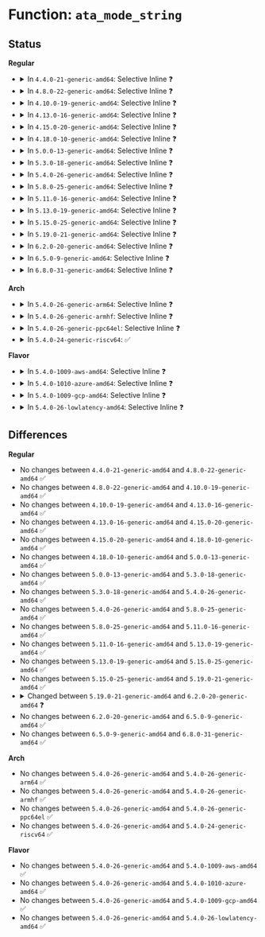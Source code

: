 # Function: <code>ata_mode_string</code>

## Status
<b>Regular</b>
<ul>
<li>
<details>
<summary>In <code>4.4.0-21-generic-amd64</code>: Selective Inline ❓</summary>

```c
const char * ata_mode_string(long unsigned int xfer_mask)
```

```json
{
  "name": "ata_mode_string",
  "collision_type": "Unique Global",
  "inline_type": "Selective",
  "funcs": [
    {
      "addr": 18446744071584903808,
      "name": "ata_mode_string",
      "external": true,
      "loc": "drivers/ata/libata-core.c:992",
      "file": "drivers/ata/libata-core.c",
      "inline": "not declared, inlined",
      "caller_inline": [
        "drivers/ata/libata-core.c:ata_down_xfermask_limit",
        "drivers/ata/libata-core.c:ata_down_xfermask_limit",
        "drivers/ata/libata-core.c:ata_down_xfermask_limit",
        "drivers/ata/libata-core.c:ata_dev_configure",
        "drivers/ata/libata-core.c:ata_dev_configure",
        "drivers/ata/libata-core.c:ata_dev_configure",
        "drivers/ata/libata-core.c:ata_do_set_mode",
        "drivers/ata/libata-core.c:ata_host_register"
      ],
      "caller_func": [
        "drivers/ata/ata_generic.c:generic_set_mode"
      ]
    }
  ],
  "symbols": [
    {
      "addr": 18446744071584903808,
      "name": "ata_mode_string",
      "section": ".text",
      "bind": "STB_GLOBAL",
      "size": 42
    }
  ]
}
```
</details>
</li>
<li>
<details>
<summary>In <code>4.8.0-22-generic-amd64</code>: Selective Inline ❓</summary>

```c
const char * ata_mode_string(long unsigned int xfer_mask)
```

```json
{
  "name": "ata_mode_string",
  "collision_type": "Unique Global",
  "inline_type": "Selective",
  "funcs": [
    {
      "addr": 18446744071585300900,
      "name": "ata_mode_string",
      "external": true,
      "loc": "drivers/ata/libata-core.c:995",
      "file": "drivers/ata/libata-core.c",
      "inline": "not declared, inlined",
      "caller_inline": [
        "drivers/ata/libata-core.c:ata_host_register",
        "drivers/ata/libata-core.c:ata_do_set_mode",
        "drivers/ata/libata-core.c:ata_down_xfermask_limit",
        "drivers/ata/libata-core.c:ata_down_xfermask_limit",
        "drivers/ata/libata-core.c:ata_down_xfermask_limit",
        "drivers/ata/libata-core.c:ata_dev_configure",
        "drivers/ata/libata-core.c:ata_dev_configure",
        "drivers/ata/libata-core.c:ata_dev_configure"
      ],
      "caller_func": [
        "drivers/ata/ata_generic.c:generic_set_mode"
      ]
    }
  ],
  "symbols": [
    {
      "addr": 18446744071585266368,
      "name": "ata_mode_string",
      "section": ".text",
      "bind": "STB_GLOBAL",
      "size": 42
    }
  ]
}
```
</details>
</li>
<li>
<details>
<summary>In <code>4.10.0-19-generic-amd64</code>: Selective Inline ❓</summary>

```c
const char * ata_mode_string(long unsigned int xfer_mask)
```

```json
{
  "name": "ata_mode_string",
  "collision_type": "Unique Global",
  "inline_type": "Selective",
  "funcs": [
    {
      "addr": 18446744071585500692,
      "name": "ata_mode_string",
      "external": true,
      "loc": "drivers/ata/libata-core.c:1002",
      "file": "drivers/ata/libata-core.c",
      "inline": "not declared, inlined",
      "caller_inline": [
        "drivers/ata/libata-core.c:ata_host_register",
        "drivers/ata/libata-core.c:ata_do_set_mode",
        "drivers/ata/libata-core.c:ata_down_xfermask_limit",
        "drivers/ata/libata-core.c:ata_down_xfermask_limit",
        "drivers/ata/libata-core.c:ata_down_xfermask_limit",
        "drivers/ata/libata-core.c:ata_dev_configure",
        "drivers/ata/libata-core.c:ata_dev_configure",
        "drivers/ata/libata-core.c:ata_dev_configure"
      ],
      "caller_func": [
        "drivers/ata/ata_generic.c:generic_set_mode"
      ]
    }
  ],
  "symbols": [
    {
      "addr": 18446744071585465904,
      "name": "ata_mode_string",
      "section": ".text",
      "bind": "STB_GLOBAL",
      "size": 42
    }
  ]
}
```
</details>
</li>
<li>
<details>
<summary>In <code>4.13.0-16-generic-amd64</code>: Selective Inline ❓</summary>

```c
const char * ata_mode_string(long unsigned int xfer_mask)
```

```json
{
  "name": "ata_mode_string",
  "collision_type": "Unique Global",
  "inline_type": "Selective",
  "funcs": [
    {
      "addr": 18446744071585580687,
      "name": "ata_mode_string",
      "external": true,
      "loc": "drivers/ata/libata-core.c:1002",
      "file": "drivers/ata/libata-core.c",
      "inline": "not declared, inlined",
      "caller_inline": [
        "drivers/ata/libata-core.c:ata_do_set_mode",
        "drivers/ata/libata-core.c:ata_down_xfermask_limit",
        "drivers/ata/libata-core.c:ata_down_xfermask_limit",
        "drivers/ata/libata-core.c:ata_down_xfermask_limit",
        "drivers/ata/libata-core.c:ata_dev_configure",
        "drivers/ata/libata-core.c:ata_dev_configure",
        "drivers/ata/libata-core.c:ata_dev_configure"
      ],
      "caller_func": [
        "drivers/ata/ata_generic.c:generic_set_mode"
      ]
    }
  ],
  "symbols": [
    {
      "addr": 18446744071585549888,
      "name": "ata_mode_string",
      "section": ".text",
      "bind": "STB_GLOBAL",
      "size": 42
    }
  ]
}
```
</details>
</li>
<li>
<details>
<summary>In <code>4.15.0-20-generic-amd64</code>: Selective Inline ❓</summary>

```c
const char * ata_mode_string(long unsigned int xfer_mask)
```

```json
{
  "name": "ata_mode_string",
  "collision_type": "Unique Global",
  "inline_type": "Selective",
  "funcs": [
    {
      "addr": 18446744071586012392,
      "name": "ata_mode_string",
      "external": true,
      "loc": "drivers/ata/libata-core.c:1002",
      "file": "drivers/ata/libata-core.c",
      "inline": "not declared, inlined",
      "caller_inline": [
        "drivers/ata/libata-core.c:ata_do_set_mode",
        "drivers/ata/libata-core.c:ata_down_xfermask_limit",
        "drivers/ata/libata-core.c:ata_down_xfermask_limit",
        "drivers/ata/libata-core.c:ata_down_xfermask_limit",
        "drivers/ata/libata-core.c:ata_dev_configure",
        "drivers/ata/libata-core.c:ata_dev_configure",
        "drivers/ata/libata-core.c:ata_dev_configure"
      ],
      "caller_func": [
        "drivers/ata/ata_generic.c:generic_set_mode"
      ]
    }
  ],
  "symbols": [
    {
      "addr": 18446744071585981584,
      "name": "ata_mode_string",
      "section": ".text",
      "bind": "STB_GLOBAL",
      "size": 42
    }
  ]
}
```
</details>
</li>
<li>
<details>
<summary>In <code>4.18.0-10-generic-amd64</code>: Selective Inline ❓</summary>

```c
const char * ata_mode_string(long unsigned int xfer_mask)
```

```json
{
  "name": "ata_mode_string",
  "collision_type": "Unique Global",
  "inline_type": "Selective",
  "funcs": [
    {
      "addr": 18446744071586257602,
      "name": "ata_mode_string",
      "external": true,
      "loc": "drivers/ata/libata-core.c:1002",
      "file": "drivers/ata/libata-core.c",
      "inline": "not declared, inlined",
      "caller_inline": [
        "drivers/ata/libata-core.c:ata_do_set_mode",
        "drivers/ata/libata-core.c:ata_down_xfermask_limit",
        "drivers/ata/libata-core.c:ata_down_xfermask_limit",
        "drivers/ata/libata-core.c:ata_down_xfermask_limit",
        "drivers/ata/libata-core.c:ata_dev_configure",
        "drivers/ata/libata-core.c:ata_dev_configure",
        "drivers/ata/libata-core.c:ata_dev_configure"
      ],
      "caller_func": [
        "drivers/ata/ata_generic.c:generic_set_mode"
      ]
    }
  ],
  "symbols": [
    {
      "addr": 18446744071586229968,
      "name": "ata_mode_string",
      "section": ".text",
      "bind": "STB_GLOBAL",
      "size": 44
    }
  ]
}
```
</details>
</li>
<li>
<details>
<summary>In <code>5.0.0-13-generic-amd64</code>: Selective Inline ❓</summary>

```c
const char * ata_mode_string(long unsigned int xfer_mask)
```

```json
{
  "name": "ata_mode_string",
  "collision_type": "Unique Global",
  "inline_type": "Selective",
  "funcs": [
    {
      "addr": 18446744071586398094,
      "name": "ata_mode_string",
      "external": true,
      "loc": "drivers/ata/libata-core.c:1002",
      "file": "drivers/ata/libata-core.c",
      "inline": "not declared, inlined",
      "caller_inline": [
        "drivers/ata/libata-core.c:ata_do_set_mode",
        "drivers/ata/libata-core.c:ata_down_xfermask_limit",
        "drivers/ata/libata-core.c:ata_down_xfermask_limit",
        "drivers/ata/libata-core.c:ata_down_xfermask_limit",
        "drivers/ata/libata-core.c:ata_dev_configure",
        "drivers/ata/libata-core.c:ata_dev_configure",
        "drivers/ata/libata-core.c:ata_dev_configure"
      ],
      "caller_func": [
        "drivers/ata/ata_generic.c:generic_set_mode"
      ]
    }
  ],
  "symbols": [
    {
      "addr": 18446744071586370368,
      "name": "ata_mode_string",
      "section": ".text",
      "bind": "STB_GLOBAL",
      "size": 44
    }
  ]
}
```
</details>
</li>
<li>
<details>
<summary>In <code>5.3.0-18-generic-amd64</code>: Selective Inline ❓</summary>

```c
const char * ata_mode_string(long unsigned int xfer_mask)
```

```json
{
  "name": "ata_mode_string",
  "collision_type": "Unique Global",
  "inline_type": "Selective",
  "funcs": [
    {
      "addr": 18446744071586651842,
      "name": "ata_mode_string",
      "external": true,
      "loc": "drivers/ata/libata-core.c:986",
      "file": "drivers/ata/libata-core.c",
      "inline": "not declared, inlined",
      "caller_inline": [
        "drivers/ata/libata-core.c:ata_host_register",
        "drivers/ata/libata-core.c:ata_do_set_mode",
        "drivers/ata/libata-core.c:ata_down_xfermask_limit",
        "drivers/ata/libata-core.c:ata_down_xfermask_limit",
        "drivers/ata/libata-core.c:ata_down_xfermask_limit",
        "drivers/ata/libata-core.c:ata_dev_configure",
        "drivers/ata/libata-core.c:ata_dev_configure",
        "drivers/ata/libata-core.c:ata_dev_configure"
      ],
      "caller_func": [
        "drivers/ata/ata_generic.c:generic_set_mode"
      ]
    }
  ],
  "symbols": [
    {
      "addr": 18446744071586614064,
      "name": "ata_mode_string",
      "section": ".text",
      "bind": "STB_GLOBAL",
      "size": 44
    }
  ]
}
```
</details>
</li>
<li>
<details>
<summary>In <code>5.4.0-26-generic-amd64</code>: Selective Inline ❓</summary>

```c
const char * ata_mode_string(long unsigned int xfer_mask)
```

```json
{
  "name": "ata_mode_string",
  "collision_type": "Unique Global",
  "inline_type": "Selective",
  "funcs": [
    {
      "addr": 18446744071586799216,
      "name": "ata_mode_string",
      "external": true,
      "loc": "drivers/ata/libata-core.c:986",
      "file": "drivers/ata/libata-core.c",
      "inline": "not declared, inlined",
      "caller_inline": [
        "drivers/ata/libata-core.c:ata_host_register",
        "drivers/ata/libata-core.c:ata_do_set_mode",
        "drivers/ata/libata-core.c:ata_down_xfermask_limit",
        "drivers/ata/libata-core.c:ata_down_xfermask_limit",
        "drivers/ata/libata-core.c:ata_down_xfermask_limit",
        "drivers/ata/libata-core.c:ata_dev_configure",
        "drivers/ata/libata-core.c:ata_dev_configure",
        "drivers/ata/libata-core.c:ata_dev_configure"
      ],
      "caller_func": [
        "drivers/ata/ata_generic.c:generic_set_mode"
      ]
    }
  ],
  "symbols": [
    {
      "addr": 18446744071586761456,
      "name": "ata_mode_string",
      "section": ".text",
      "bind": "STB_GLOBAL",
      "size": 44
    }
  ]
}
```
</details>
</li>
<li>
<details>
<summary>In <code>5.8.0-25-generic-amd64</code>: Selective Inline ❓</summary>

```c
const char * ata_mode_string(long unsigned int xfer_mask)
```

```json
{
  "name": "ata_mode_string",
  "collision_type": "Unique Global",
  "inline_type": "Selective",
  "funcs": [
    {
      "addr": 18446744071587602428,
      "name": "ata_mode_string",
      "external": true,
      "loc": "drivers/ata/libata-core.c:925",
      "file": "drivers/ata/libata-core.c",
      "inline": "not declared, inlined",
      "caller_inline": [
        "drivers/ata/libata-core.c:ata_host_register",
        "drivers/ata/libata-core.c:ata_dev_set_mode",
        "drivers/ata/libata-core.c:ata_down_xfermask_limit",
        "drivers/ata/libata-core.c:ata_down_xfermask_limit",
        "drivers/ata/libata-core.c:ata_down_xfermask_limit",
        "drivers/ata/libata-core.c:ata_dev_configure",
        "drivers/ata/libata-core.c:ata_dev_configure",
        "drivers/ata/libata-core.c:ata_dev_configure"
      ],
      "caller_func": [
        "drivers/ata/ata_generic.c:generic_set_mode"
      ]
    }
  ],
  "symbols": [
    {
      "addr": 18446744071587567008,
      "name": "ata_mode_string",
      "section": ".text",
      "bind": "STB_GLOBAL",
      "size": 44
    }
  ]
}
```
</details>
</li>
<li>
<details>
<summary>In <code>5.11.0-16-generic-amd64</code>: Selective Inline ❓</summary>

```c
const char * ata_mode_string(long unsigned int xfer_mask)
```

```json
{
  "name": "ata_mode_string",
  "collision_type": "Unique Global",
  "inline_type": "Selective",
  "funcs": [
    {
      "addr": 18446744071591526415,
      "name": "ata_mode_string",
      "external": true,
      "loc": "drivers/ata/libata-core.c:925",
      "file": "drivers/ata/libata-core.c",
      "inline": "not declared, inlined",
      "caller_inline": [
        "drivers/ata/libata-core.c:ata_host_register",
        "drivers/ata/libata-core.c:ata_dev_set_mode",
        "drivers/ata/libata-core.c:ata_down_xfermask_limit",
        "drivers/ata/libata-core.c:ata_down_xfermask_limit",
        "drivers/ata/libata-core.c:ata_down_xfermask_limit",
        "drivers/ata/libata-core.c:ata_dev_configure",
        "drivers/ata/libata-core.c:ata_dev_configure",
        "drivers/ata/libata-core.c:ata_dev_configure"
      ],
      "caller_func": [
        "drivers/ata/ata_generic.c:generic_set_mode"
      ]
    }
  ],
  "symbols": [
    {
      "addr": 18446744071587633440,
      "name": "ata_mode_string",
      "section": ".text",
      "bind": "STB_GLOBAL",
      "size": 44
    }
  ]
}
```
</details>
</li>
<li>
<details>
<summary>In <code>5.13.0-19-generic-amd64</code>: Selective Inline ❓</summary>

```c
const char * ata_mode_string(long unsigned int xfer_mask)
```

```json
{
  "name": "ata_mode_string",
  "collision_type": "Unique Global",
  "inline_type": "Selective",
  "funcs": [
    {
      "addr": 18446744071591468551,
      "name": "ata_mode_string",
      "external": true,
      "loc": "drivers/ata/libata-core.c:925",
      "file": "drivers/ata/libata-core.c",
      "inline": "not declared, inlined",
      "caller_inline": [
        "drivers/ata/libata-core.c:ata_host_register",
        "drivers/ata/libata-core.c:ata_dev_set_mode",
        "drivers/ata/libata-core.c:ata_down_xfermask_limit",
        "drivers/ata/libata-core.c:ata_down_xfermask_limit",
        "drivers/ata/libata-core.c:ata_down_xfermask_limit",
        "drivers/ata/libata-core.c:ata_dev_configure",
        "drivers/ata/libata-core.c:ata_dev_configure",
        "drivers/ata/libata-core.c:ata_dev_configure"
      ],
      "caller_func": [
        "drivers/ata/ata_generic.c:generic_set_mode"
      ]
    }
  ],
  "symbols": [
    {
      "addr": 18446744071587514016,
      "name": "ata_mode_string",
      "section": ".text",
      "bind": "STB_GLOBAL",
      "size": 44
    }
  ]
}
```
</details>
</li>
<li>
<details>
<summary>In <code>5.15.0-25-generic-amd64</code>: Selective Inline ❓</summary>

```c
const char * ata_mode_string(long unsigned int xfer_mask)
```

```json
{
  "name": "ata_mode_string",
  "collision_type": "Unique Global",
  "inline_type": "Selective",
  "funcs": [
    {
      "addr": 18446744071588121044,
      "name": "ata_mode_string",
      "external": true,
      "loc": "drivers/ata/libata-core.c:929",
      "file": "drivers/ata/libata-core.c",
      "inline": "not declared, inlined",
      "caller_inline": [
        "drivers/ata/libata-core.c:ata_host_register",
        "drivers/ata/libata-core.c:ata_dev_set_mode",
        "drivers/ata/libata-core.c:ata_down_xfermask_limit",
        "drivers/ata/libata-core.c:ata_down_xfermask_limit",
        "drivers/ata/libata-core.c:ata_down_xfermask_limit",
        "drivers/ata/libata-core.c:ata_dev_configure",
        "drivers/ata/libata-core.c:ata_dev_configure"
      ],
      "caller_func": [
        "drivers/ata/ata_generic.c:generic_set_mode"
      ]
    }
  ],
  "symbols": [
    {
      "addr": 18446744071588090080,
      "name": "ata_mode_string",
      "section": ".text",
      "bind": "STB_GLOBAL",
      "size": 87
    }
  ]
}
```
</details>
</li>
<li>
<details>
<summary>In <code>5.19.0-21-generic-amd64</code>: Selective Inline ❓</summary>

```c
const char * ata_mode_string(long unsigned int xfer_mask)
```

```json
{
  "name": "ata_mode_string",
  "collision_type": "Unique Global",
  "inline_type": "Selective",
  "funcs": [
    {
      "addr": 18446744071589501817,
      "name": "ata_mode_string",
      "external": true,
      "loc": "drivers/ata/libata-core.c:933",
      "file": "drivers/ata/libata-core.c",
      "inline": "not declared, inlined",
      "caller_inline": [
        "drivers/ata/libata-core.c:ata_host_register",
        "drivers/ata/libata-core.c:ata_dev_set_mode",
        "drivers/ata/libata-core.c:ata_down_xfermask_limit",
        "drivers/ata/libata-core.c:ata_down_xfermask_limit",
        "drivers/ata/libata-core.c:ata_down_xfermask_limit",
        "drivers/ata/libata-core.c:ata_dev_configure",
        "drivers/ata/libata-core.c:ata_dev_configure"
      ],
      "caller_func": [
        "drivers/ata/ata_generic.c:generic_set_mode"
      ]
    }
  ],
  "symbols": [
    {
      "addr": 18446744071589458528,
      "name": "ata_mode_string",
      "section": ".text",
      "bind": "STB_GLOBAL",
      "size": 117
    }
  ]
}
```
</details>
</li>
<li>
<details>
<summary>In <code>6.2.0-20-generic-amd64</code>: Selective Inline ❓</summary>

```c
const char * ata_mode_string(unsigned int xfer_mask)
```

```json
{
  "name": "ata_mode_string",
  "collision_type": "Unique Global",
  "inline_type": "Selective",
  "funcs": [
    {
      "addr": 18446744071591085782,
      "name": "ata_mode_string",
      "external": true,
      "loc": "drivers/ata/libata-core.c:933",
      "file": "drivers/ata/libata-core.c",
      "inline": "not declared, inlined",
      "caller_inline": [
        "drivers/ata/libata-core.c:ata_host_register",
        "drivers/ata/libata-core.c:ata_dev_set_mode",
        "drivers/ata/libata-core.c:ata_down_xfermask_limit",
        "drivers/ata/libata-core.c:ata_down_xfermask_limit",
        "drivers/ata/libata-core.c:ata_down_xfermask_limit",
        "drivers/ata/libata-core.c:ata_dev_configure",
        "drivers/ata/libata-core.c:ata_dev_configure"
      ],
      "caller_func": [
        "drivers/ata/ata_generic.c:generic_set_mode"
      ]
    }
  ],
  "symbols": [
    {
      "addr": 18446744071591036944,
      "name": "ata_mode_string",
      "section": ".text",
      "bind": "STB_GLOBAL",
      "size": 117
    }
  ]
}
```
</details>
</li>
<li>
<details>
<summary>In <code>6.5.0-9-generic-amd64</code>: Selective Inline ❓</summary>

```c
const char * ata_mode_string(unsigned int xfer_mask)
```

```json
{
  "name": "ata_mode_string",
  "collision_type": "Unique Global",
  "inline_type": "Selective",
  "funcs": [
    {
      "addr": 18446744071591442534,
      "name": "ata_mode_string",
      "external": true,
      "loc": "drivers/ata/libata-core.c:967",
      "file": "drivers/ata/libata-core.c",
      "inline": "not declared, inlined",
      "caller_inline": [
        "drivers/ata/libata-core.c:ata_host_register",
        "drivers/ata/libata-core.c:ata_dev_set_mode",
        "drivers/ata/libata-core.c:ata_down_xfermask_limit",
        "drivers/ata/libata-core.c:ata_down_xfermask_limit",
        "drivers/ata/libata-core.c:ata_down_xfermask_limit",
        "drivers/ata/libata-core.c:ata_dev_configure",
        "drivers/ata/libata-core.c:ata_dev_configure"
      ],
      "caller_func": [
        "drivers/ata/ata_generic.c:generic_set_mode"
      ]
    }
  ],
  "symbols": [
    {
      "addr": 18446744071591391280,
      "name": "ata_mode_string",
      "section": ".text",
      "bind": "STB_GLOBAL",
      "size": 117
    }
  ]
}
```
</details>
</li>
<li>
<details>
<summary>In <code>6.8.0-31-generic-amd64</code>: Selective Inline ❓</summary>

```c
const char * ata_mode_string(unsigned int xfer_mask)
```

```json
{
  "name": "ata_mode_string",
  "collision_type": "Unique Global",
  "inline_type": "Selective",
  "funcs": [
    {
      "addr": 18446744071591792488,
      "name": "ata_mode_string",
      "external": true,
      "loc": "drivers/ata/libata-core.c:967",
      "file": "drivers/ata/libata-core.c",
      "inline": "not declared, inlined",
      "caller_inline": [
        "drivers/ata/libata-core.c:ata_host_register",
        "drivers/ata/libata-core.c:ata_dev_set_mode",
        "drivers/ata/libata-core.c:ata_down_xfermask_limit",
        "drivers/ata/libata-core.c:ata_down_xfermask_limit",
        "drivers/ata/libata-core.c:ata_down_xfermask_limit",
        "drivers/ata/libata-core.c:ata_dev_configure",
        "drivers/ata/libata-core.c:ata_dev_configure"
      ],
      "caller_func": [
        "drivers/ata/ata_generic.c:generic_set_mode"
      ]
    }
  ],
  "symbols": [
    {
      "addr": 18446744071591754080,
      "name": "ata_mode_string",
      "section": ".text",
      "bind": "STB_GLOBAL",
      "size": 117
    }
  ]
}
```
</details>
</li>
</ul>
<b>Arch</b>
<ul>
<li>
<details>
<summary>In <code>5.4.0-26-generic-arm64</code>: Selective Inline ❓</summary>

```c
const char * ata_mode_string(long unsigned int xfer_mask)
```

```json
{
  "name": "ata_mode_string",
  "collision_type": "Unique Global",
  "inline_type": "Selective",
  "funcs": [
    {
      "addr": 18446603336499719900,
      "name": "ata_mode_string",
      "external": true,
      "loc": "drivers/ata/libata-core.c:986",
      "file": "drivers/ata/libata-core.c",
      "inline": "not declared, inlined",
      "caller_inline": [
        "drivers/ata/libata-core.c:ata_host_register",
        "drivers/ata/libata-core.c:ata_do_set_mode",
        "drivers/ata/libata-core.c:ata_down_xfermask_limit",
        "drivers/ata/libata-core.c:ata_down_xfermask_limit",
        "drivers/ata/libata-core.c:ata_down_xfermask_limit",
        "drivers/ata/libata-core.c:ata_dev_configure",
        "drivers/ata/libata-core.c:ata_dev_configure",
        "drivers/ata/libata-core.c:ata_dev_configure"
      ],
      "caller_func": []
    }
  ],
  "symbols": [
    {
      "addr": 18446603336499686000,
      "name": "ata_mode_string",
      "section": ".text",
      "bind": "STB_GLOBAL",
      "size": 96
    }
  ]
}
```
</details>
</li>
<li>
<details>
<summary>In <code>5.4.0-26-generic-armhf</code>: Selective Inline ❓</summary>

```c
const char * ata_mode_string(long unsigned int xfer_mask)
```

```json
{
  "name": "ata_mode_string",
  "collision_type": "Unique Global",
  "inline_type": "Selective",
  "funcs": [
    {
      "addr": 3232167176,
      "name": "ata_mode_string",
      "external": true,
      "loc": "drivers/ata/libata-core.c:986",
      "file": "drivers/ata/libata-core.c",
      "inline": "not declared, inlined",
      "caller_inline": [
        "drivers/ata/libata-core.c:ata_host_register",
        "drivers/ata/libata-core.c:ata_do_set_mode",
        "drivers/ata/libata-core.c:ata_down_xfermask_limit",
        "drivers/ata/libata-core.c:ata_down_xfermask_limit",
        "drivers/ata/libata-core.c:ata_down_xfermask_limit",
        "drivers/ata/libata-core.c:ata_dev_configure",
        "drivers/ata/libata-core.c:ata_dev_configure",
        "drivers/ata/libata-core.c:ata_dev_configure"
      ],
      "caller_func": []
    }
  ],
  "symbols": [
    {
      "addr": 3232133300,
      "name": "ata_mode_string",
      "section": ".text",
      "bind": "STB_GLOBAL",
      "size": 76
    }
  ]
}
```
</details>
</li>
<li>
<details>
<summary>In <code>5.4.0-26-generic-ppc64el</code>: Selective Inline ❓</summary>

```c
const char * ata_mode_string(long unsigned int xfer_mask)
```

```json
{
  "name": "ata_mode_string",
  "collision_type": "Unique Global",
  "inline_type": "Selective",
  "funcs": [
    {
      "addr": 13835058055293056028,
      "name": "ata_mode_string",
      "external": true,
      "loc": "drivers/ata/libata-core.c:986",
      "file": "drivers/ata/libata-core.c",
      "inline": "not declared, inlined",
      "caller_inline": [
        "drivers/ata/libata-core.c:ata_host_register",
        "drivers/ata/libata-core.c:ata_do_set_mode",
        "drivers/ata/libata-core.c:ata_down_xfermask_limit",
        "drivers/ata/libata-core.c:ata_down_xfermask_limit",
        "drivers/ata/libata-core.c:ata_down_xfermask_limit",
        "drivers/ata/libata-core.c:ata_dev_configure",
        "drivers/ata/libata-core.c:ata_dev_configure",
        "drivers/ata/libata-core.c:ata_dev_configure"
      ],
      "caller_func": []
    }
  ],
  "symbols": [
    {
      "addr": 13835058055293015424,
      "name": "ata_mode_string",
      "section": ".text",
      "bind": "STB_GLOBAL",
      "size": 72
    }
  ]
}
```
</details>
</li>
<li>
<details>
<summary>In <code>5.4.0-24-generic-riscv64</code>: ✅</summary>

```c
const char * ata_mode_string(long unsigned int xfer_mask)
```

```json
{
  "name": "ata_mode_string",
  "collision_type": "Unique Global",
  "inline_type": "No",
  "funcs": [
    {
      "addr": 18446743936276852440,
      "name": "ata_mode_string",
      "external": true,
      "loc": "drivers/ata/libata-core.c:986",
      "file": "drivers/ata/libata-core.c",
      "inline": "seen, unknown",
      "caller_inline": [],
      "caller_func": [
        "drivers/ata/libata-core.c:ata_host_register",
        "drivers/ata/libata-core.c:ata_do_set_mode",
        "drivers/ata/libata-core.c:ata_down_xfermask_limit",
        "drivers/ata/libata-core.c:ata_down_xfermask_limit",
        "drivers/ata/libata-core.c:ata_dev_configure",
        "drivers/ata/libata-core.c:ata_dev_configure",
        "drivers/ata/libata-core.c:ata_dev_configure"
      ]
    }
  ],
  "symbols": [
    {
      "addr": 18446743936276852440,
      "name": "ata_mode_string",
      "section": ".text",
      "bind": "STB_GLOBAL",
      "size": 154
    }
  ]
}
```
</details>
</li>
</ul>
<b>Flavor</b>
<ul>
<li>
<details>
<summary>In <code>5.4.0-1009-aws-amd64</code>: Selective Inline ❓</summary>

```c
const char * ata_mode_string(long unsigned int xfer_mask)
```

```json
{
  "name": "ata_mode_string",
  "collision_type": "Unique Global",
  "inline_type": "Selective",
  "funcs": [
    {
      "addr": 18446744071586557831,
      "name": "ata_mode_string",
      "external": true,
      "loc": "drivers/ata/libata-core.c:986",
      "file": "drivers/ata/libata-core.c",
      "inline": "not declared, inlined",
      "caller_inline": [
        "drivers/ata/libata-core.c:ata_host_register",
        "drivers/ata/libata-core.c:ata_do_set_mode",
        "drivers/ata/libata-core.c:ata_down_xfermask_limit",
        "drivers/ata/libata-core.c:ata_down_xfermask_limit",
        "drivers/ata/libata-core.c:ata_down_xfermask_limit",
        "drivers/ata/libata-core.c:ata_dev_configure",
        "drivers/ata/libata-core.c:ata_dev_configure",
        "drivers/ata/libata-core.c:ata_dev_configure"
      ],
      "caller_func": [
        "drivers/ata/ata_generic.c:generic_set_mode"
      ]
    }
  ],
  "symbols": [
    {
      "addr": 18446744071586520192,
      "name": "ata_mode_string",
      "section": ".text",
      "bind": "STB_GLOBAL",
      "size": 44
    }
  ]
}
```
</details>
</li>
<li>
<details>
<summary>In <code>5.4.0-1010-azure-amd64</code>: Selective Inline ❓</summary>

```c
const char * ata_mode_string(long unsigned int xfer_mask)
```

```json
{
  "name": "ata_mode_string",
  "collision_type": "Unique Global",
  "inline_type": "Selective",
  "funcs": [
    {
      "addr": 18446744071586426407,
      "name": "ata_mode_string",
      "external": true,
      "loc": "drivers/ata/libata-core.c:986",
      "file": "drivers/ata/libata-core.c",
      "inline": "not declared, inlined",
      "caller_inline": [
        "drivers/ata/libata-core.c:ata_host_register",
        "drivers/ata/libata-core.c:ata_do_set_mode",
        "drivers/ata/libata-core.c:ata_down_xfermask_limit",
        "drivers/ata/libata-core.c:ata_down_xfermask_limit",
        "drivers/ata/libata-core.c:ata_down_xfermask_limit",
        "drivers/ata/libata-core.c:ata_dev_configure",
        "drivers/ata/libata-core.c:ata_dev_configure",
        "drivers/ata/libata-core.c:ata_dev_configure"
      ],
      "caller_func": [
        "drivers/ata/ata_generic.c:generic_set_mode"
      ]
    }
  ],
  "symbols": [
    {
      "addr": 18446744071586388768,
      "name": "ata_mode_string",
      "section": ".text",
      "bind": "STB_GLOBAL",
      "size": 44
    }
  ]
}
```
</details>
</li>
<li>
<details>
<summary>In <code>5.4.0-1009-gcp-amd64</code>: Selective Inline ❓</summary>

```c
const char * ata_mode_string(long unsigned int xfer_mask)
```

```json
{
  "name": "ata_mode_string",
  "collision_type": "Unique Global",
  "inline_type": "Selective",
  "funcs": [
    {
      "addr": 18446744071586753776,
      "name": "ata_mode_string",
      "external": true,
      "loc": "drivers/ata/libata-core.c:986",
      "file": "drivers/ata/libata-core.c",
      "inline": "not declared, inlined",
      "caller_inline": [
        "drivers/ata/libata-core.c:ata_host_register",
        "drivers/ata/libata-core.c:ata_do_set_mode",
        "drivers/ata/libata-core.c:ata_down_xfermask_limit",
        "drivers/ata/libata-core.c:ata_down_xfermask_limit",
        "drivers/ata/libata-core.c:ata_down_xfermask_limit",
        "drivers/ata/libata-core.c:ata_dev_configure",
        "drivers/ata/libata-core.c:ata_dev_configure",
        "drivers/ata/libata-core.c:ata_dev_configure"
      ],
      "caller_func": [
        "drivers/ata/ata_generic.c:generic_set_mode"
      ]
    }
  ],
  "symbols": [
    {
      "addr": 18446744071586716016,
      "name": "ata_mode_string",
      "section": ".text",
      "bind": "STB_GLOBAL",
      "size": 44
    }
  ]
}
```
</details>
</li>
<li>
<details>
<summary>In <code>5.4.0-26-lowlatency-amd64</code>: Selective Inline ❓</summary>

```c
const char * ata_mode_string(long unsigned int xfer_mask)
```

```json
{
  "name": "ata_mode_string",
  "collision_type": "Unique Global",
  "inline_type": "Selective",
  "funcs": [
    {
      "addr": 18446744071586859840,
      "name": "ata_mode_string",
      "external": true,
      "loc": "drivers/ata/libata-core.c:986",
      "file": "drivers/ata/libata-core.c",
      "inline": "not declared, inlined",
      "caller_inline": [
        "drivers/ata/libata-core.c:ata_host_register",
        "drivers/ata/libata-core.c:ata_do_set_mode",
        "drivers/ata/libata-core.c:ata_down_xfermask_limit",
        "drivers/ata/libata-core.c:ata_down_xfermask_limit",
        "drivers/ata/libata-core.c:ata_down_xfermask_limit",
        "drivers/ata/libata-core.c:ata_dev_configure",
        "drivers/ata/libata-core.c:ata_dev_configure",
        "drivers/ata/libata-core.c:ata_dev_configure"
      ],
      "caller_func": [
        "drivers/ata/ata_generic.c:generic_set_mode"
      ]
    }
  ],
  "symbols": [
    {
      "addr": 18446744071586821984,
      "name": "ata_mode_string",
      "section": ".text",
      "bind": "STB_GLOBAL",
      "size": 44
    }
  ]
}
```
</details>
</li>
</ul>

## Differences
<b>Regular</b>
<ul>
<li>
No changes between <code>4.4.0-21-generic-amd64</code> and <code>4.8.0-22-generic-amd64</code> ✅
</li>
<li>
No changes between <code>4.8.0-22-generic-amd64</code> and <code>4.10.0-19-generic-amd64</code> ✅
</li>
<li>
No changes between <code>4.10.0-19-generic-amd64</code> and <code>4.13.0-16-generic-amd64</code> ✅
</li>
<li>
No changes between <code>4.13.0-16-generic-amd64</code> and <code>4.15.0-20-generic-amd64</code> ✅
</li>
<li>
No changes between <code>4.15.0-20-generic-amd64</code> and <code>4.18.0-10-generic-amd64</code> ✅
</li>
<li>
No changes between <code>4.18.0-10-generic-amd64</code> and <code>5.0.0-13-generic-amd64</code> ✅
</li>
<li>
No changes between <code>5.0.0-13-generic-amd64</code> and <code>5.3.0-18-generic-amd64</code> ✅
</li>
<li>
No changes between <code>5.3.0-18-generic-amd64</code> and <code>5.4.0-26-generic-amd64</code> ✅
</li>
<li>
No changes between <code>5.4.0-26-generic-amd64</code> and <code>5.8.0-25-generic-amd64</code> ✅
</li>
<li>
No changes between <code>5.8.0-25-generic-amd64</code> and <code>5.11.0-16-generic-amd64</code> ✅
</li>
<li>
No changes between <code>5.11.0-16-generic-amd64</code> and <code>5.13.0-19-generic-amd64</code> ✅
</li>
<li>
No changes between <code>5.13.0-19-generic-amd64</code> and <code>5.15.0-25-generic-amd64</code> ✅
</li>
<li>
No changes between <code>5.15.0-25-generic-amd64</code> and <code>5.19.0-21-generic-amd64</code> ✅
</li>
<li>
<details>
<summary>Changed between <code>5.19.0-21-generic-amd64</code> and <code>6.2.0-20-generic-amd64</code> ❓</summary>
<ul>
<li>
<b>Param type changed. </b>
<code>long unsigned int xfer_mask</code> ➡️ <code>unsigned int xfer_mask</code>
</li>
</ul>
</details>
</li>
<li>
No changes between <code>6.2.0-20-generic-amd64</code> and <code>6.5.0-9-generic-amd64</code> ✅
</li>
<li>
No changes between <code>6.5.0-9-generic-amd64</code> and <code>6.8.0-31-generic-amd64</code> ✅
</li>
</ul>
<b>Arch</b>
<ul>
<li>
No changes between <code>5.4.0-26-generic-amd64</code> and <code>5.4.0-26-generic-arm64</code> ✅
</li>
<li>
No changes between <code>5.4.0-26-generic-amd64</code> and <code>5.4.0-26-generic-armhf</code> ✅
</li>
<li>
No changes between <code>5.4.0-26-generic-amd64</code> and <code>5.4.0-26-generic-ppc64el</code> ✅
</li>
<li>
No changes between <code>5.4.0-26-generic-amd64</code> and <code>5.4.0-24-generic-riscv64</code> ✅
</li>
</ul>
<b>Flavor</b>
<ul>
<li>
No changes between <code>5.4.0-26-generic-amd64</code> and <code>5.4.0-1009-aws-amd64</code> ✅
</li>
<li>
No changes between <code>5.4.0-26-generic-amd64</code> and <code>5.4.0-1010-azure-amd64</code> ✅
</li>
<li>
No changes between <code>5.4.0-26-generic-amd64</code> and <code>5.4.0-1009-gcp-amd64</code> ✅
</li>
<li>
No changes between <code>5.4.0-26-generic-amd64</code> and <code>5.4.0-26-lowlatency-amd64</code> ✅
</li>
</ul>
